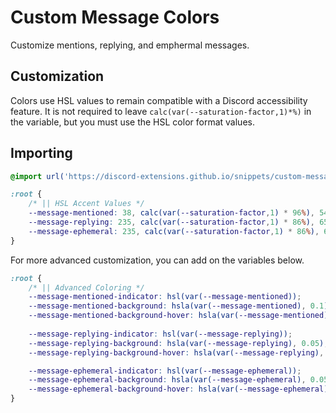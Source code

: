 # Custom Message Colors
Customize mentions, replying, and emphermal messages.

## Customization
Colors use HSL values to remain compatible with a Discord accessibility feature. It is not required to leave `calc(var(--saturation-factor,1)*%)` in the variable, but you must use the HSL color format values.

## Importing
```css
@import url('https://discord-extensions.github.io/snippets/custom-message-colors/custom-message-colors.css');

:root {
    /* || HSL Accent Values */
    --message-mentioned: 38, calc(var(--saturation-factor,1) * 96%), 54%;
    --message-replying: 235, calc(var(--saturation-factor,1) * 86%), 65%;
    --message-ephemeral: 235, calc(var(--saturation-factor,1) * 86%), 65%;
}
```
For more advanced customization, you can add on the variables below.
```css
:root {
    /* || Advanced Coloring */
    --message-mentioned-indicator: hsl(var(--message-mentioned));
    --message-mentioned-background: hsla(var(--message-mentioned), 0.1);
    --message-mentioned-background-hover: hsla(var(--message-mentioned), 0.08);
    
    --message-replying-indicator: hsl(var(--message-replying));
    --message-replying-background: hsla(var(--message-replying), 0.05);
    --message-replying-background-hover: hsla(var(--message-replying), 0.1);

    --message-ephemeral-indicator: hsl(var(--message-ephemeral));
    --message-ephemeral-background: hsla(var(--message-ephemeral), 0.05);
    --message-ephemeral-background-hover: hsla(var(--message-ephemeral), 0.1);
}
```